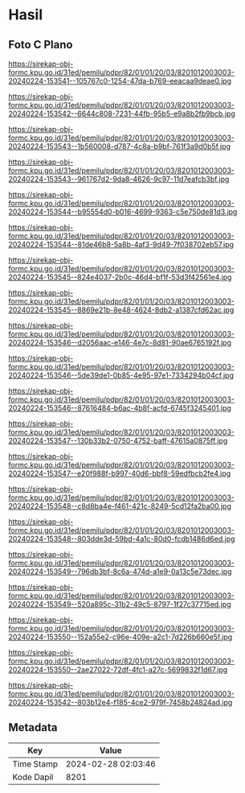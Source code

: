 # Hasil

## Foto C Plano

https://sirekap-obj-formc.kpu.go.id/31ed/pemilu/pdpr/82/01/01/20/03/8201012003003-20240224-153541--105767c0-1254-47da-b769-eeacaa9deae0.jpg

https://sirekap-obj-formc.kpu.go.id/31ed/pemilu/pdpr/82/01/01/20/03/8201012003003-20240224-153542--6644c808-7231-44fb-95b5-e9a8b2fb9bcb.jpg

https://sirekap-obj-formc.kpu.go.id/31ed/pemilu/pdpr/82/01/01/20/03/8201012003003-20240224-153543--1b560008-d787-4c8a-b9bf-761f3a9d0b5f.jpg

https://sirekap-obj-formc.kpu.go.id/31ed/pemilu/pdpr/82/01/01/20/03/8201012003003-20240224-153543--961767d2-9da8-4626-9c97-11d7eafcb3bf.jpg

https://sirekap-obj-formc.kpu.go.id/31ed/pemilu/pdpr/82/01/01/20/03/8201012003003-20240224-153544--b95554d0-b016-4699-9363-c5e750de81d3.jpg

https://sirekap-obj-formc.kpu.go.id/31ed/pemilu/pdpr/82/01/01/20/03/8201012003003-20240224-153544--81de46b8-5a8b-4af3-9d49-7f038702eb57.jpg

https://sirekap-obj-formc.kpu.go.id/31ed/pemilu/pdpr/82/01/01/20/03/8201012003003-20240224-153545--824e4037-2b0c-46d4-bf1f-53d3f42561e4.jpg

https://sirekap-obj-formc.kpu.go.id/31ed/pemilu/pdpr/82/01/01/20/03/8201012003003-20240224-153545--8869e21b-8e48-4624-8db2-a1387cfd62ac.jpg

https://sirekap-obj-formc.kpu.go.id/31ed/pemilu/pdpr/82/01/01/20/03/8201012003003-20240224-153546--d2056aac-e146-4e7c-8d81-90ae6765192f.jpg

https://sirekap-obj-formc.kpu.go.id/31ed/pemilu/pdpr/82/01/01/20/03/8201012003003-20240224-153546--5de39de1-0b85-4e95-97e1-7334294b04cf.jpg

https://sirekap-obj-formc.kpu.go.id/31ed/pemilu/pdpr/82/01/01/20/03/8201012003003-20240224-153546--87616484-b6ac-4b8f-acfd-6745f3245401.jpg

https://sirekap-obj-formc.kpu.go.id/31ed/pemilu/pdpr/82/01/01/20/03/8201012003003-20240224-153547--130b33b2-0750-4752-baff-47615a0875ff.jpg

https://sirekap-obj-formc.kpu.go.id/31ed/pemilu/pdpr/82/01/01/20/03/8201012003003-20240224-153547--e20f988f-b997-40d6-bbf8-59edfbcb2fe4.jpg

https://sirekap-obj-formc.kpu.go.id/31ed/pemilu/pdpr/82/01/01/20/03/8201012003003-20240224-153548--c8d8ba4e-f461-421c-8249-5cd12fa2ba00.jpg

https://sirekap-obj-formc.kpu.go.id/31ed/pemilu/pdpr/82/01/01/20/03/8201012003003-20240224-153548--803dde3d-59bd-4a1c-80d0-fcdb1486d6ed.jpg

https://sirekap-obj-formc.kpu.go.id/31ed/pemilu/pdpr/82/01/01/20/03/8201012003003-20240224-153549--796db3bf-8c6a-474d-a1e9-0a13c5e73dec.jpg

https://sirekap-obj-formc.kpu.go.id/31ed/pemilu/pdpr/82/01/01/20/03/8201012003003-20240224-153549--520a895c-31b2-49c5-8797-1f27c37715ed.jpg

https://sirekap-obj-formc.kpu.go.id/31ed/pemilu/pdpr/82/01/01/20/03/8201012003003-20240224-153550--152a55e2-c96e-409e-a2c1-7d226b660e5f.jpg

https://sirekap-obj-formc.kpu.go.id/31ed/pemilu/pdpr/82/01/01/20/03/8201012003003-20240224-153550--2ae27022-72df-4fc1-a27c-5699832f1d67.jpg

https://sirekap-obj-formc.kpu.go.id/31ed/pemilu/pdpr/82/01/01/20/03/8201012003003-20240224-153542--803b12e4-f185-4ce2-979f-7458b24824ad.jpg


## Metadata

| Key        | Value               |
| ---------- | ------------------- |
| Time Stamp | 2024-02-28 02:03:46 |
| Kode Dapil | 8201                |



